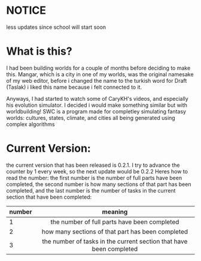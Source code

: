 # NOTICE
less updates since school will start soon

# What is this?
I had been building worlds for a couple of months before deciding to make this. Mangar, which is a city in one of my worlds, was the original namesake of my web editor, before i changed the name to the turkish word for Draft
(Taslak) i liked this name because i felt connected to it.


Anyways, I had started to watch some of CaryKH's videos, and especially his evolution simulator. I decided i would make something similar but with worldbuilding!
SWC is a program made for completley simulating fantasy worlds: cultures, states, climate, and cities all being generated using complex algorithms


# Current Version:
the current version  that has been released is 0.2.1. I try to advance the counter by 1 every week, so the next update would be 0.2.2 Heres how to read
the number: 
the first number is the number of full parts have been completed, the second number is how many sections of that part has been completed, and the last number is the number of tasks in the current section that have been completed:

| number | meaning|
|----------|:---------:|
|1| the number of full parts have been completed|
|2| how many sections of that part has been completed|
|3|the number of tasks in the current section that have been completed| 
